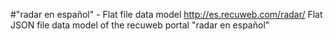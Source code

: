 #"radar en español" - Flat file data model
http://es.recuweb.com/radar/
Flat JSON file data model of the recuweb portal "radar en español"
